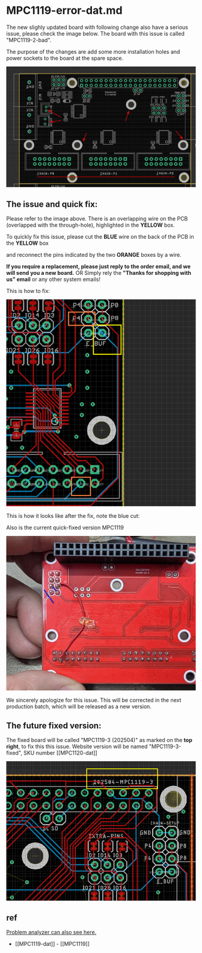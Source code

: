 
# MPC1119-error-dat.md


The new slighly updated board with following change also have a serious issue, please check the image below. The board with this issue is called "MPC1119-2-bad".

The purpose of the changes are add some more installation holes and power sockets to the board at the spare space.

![](2025-04-28-12-29-05.png)

## The issue and quick fix: 

Please refer to the image above. There is an overlapping wire on the PCB (overlapped with the through-hole), highlighted in the **YELLOW** box.

To quickly fix this issue, please cut the **BLUE** wire on the back of the PCB in the **YELLOW** box 

and reconnect the pins indicated by the two **ORANGE** boxes by a wire.

**If you require a replacement, please just reply to the order email, and we will send you a new board.** OR Simply rely the **"Thanks for shopping with us" email** or any other system emails!

This is how to fix:

![](2025-04-28-12-13-11.png)

This is how it looks like after the fix, note the blue cut:

Also is the current quick-fixed version MPC1119

![](2025-04-29-19-09-41.png)

We sincerely apologize for this issue. This will be corrected in the next production batch, which will be released as a new version.

## The future fixed version:

The fixed board will be called "MPC1119-3 (202504)" as marked on the **top right**, to fix this this issue. Website version will be named "MPC1119-3-fixed", SKU number [[MPC1120-dat]]

![](2025-04-28-12-38-49.png)


## ref 

[Problem analyzer can also see here.](https://rpi-rgb-led-matrix.discourse.group/t/new-electrodragon-board-version-with-e-line-problem/1062)

- [[MPC1119-dat]] - [[MPC1119]]